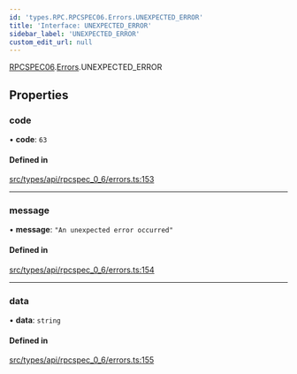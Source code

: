 ```yaml
---
id: 'types.RPC.RPCSPEC06.Errors.UNEXPECTED_ERROR'
title: 'Interface: UNEXPECTED_ERROR'
sidebar_label: 'UNEXPECTED_ERROR'
custom_edit_url: null
---
```


[RPCSPEC06](../namespaces/types.RPC.RPCSPEC06.md).[Errors](../namespaces/types.RPC.RPCSPEC06.Errors.md).UNEXPECTED_ERROR

## Properties

### code

• **code**: `63`

#### Defined in

[src/types/api/rpcspec_0_6/errors.ts:153](https://github.com/starknet-io/starknet.js/blob/v6.11.0/src/types/api/rpcspec_0_6/errors.ts#L153)

---

### message

• **message**: `"An unexpected error occurred"`

#### Defined in

[src/types/api/rpcspec_0_6/errors.ts:154](https://github.com/starknet-io/starknet.js/blob/v6.11.0/src/types/api/rpcspec_0_6/errors.ts#L154)

---

### data

• **data**: `string`

#### Defined in

[src/types/api/rpcspec_0_6/errors.ts:155](https://github.com/starknet-io/starknet.js/blob/v6.11.0/src/types/api/rpcspec_0_6/errors.ts#L155)
